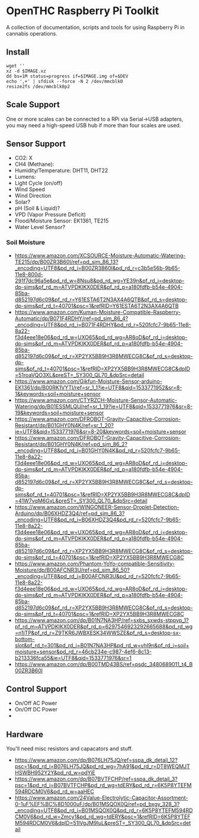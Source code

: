 # OpenTHC Raspberry Pi Toolkit

A collection of documentation, scripts and tools for using Raspberry Pi in cannabis operations. 

## Install

```shell
wget ''
xz -d $IMAGE.xz
dd bs=1M status=progress if=$IMAGE.img of=$DEV
echo ',+' | sfdisk --force -N 2 /dev/mmcblk0
resize2fs /dev/mmcblk0p2
```


## Scale Support

One or more scales can be connected to a RPi via Serial->USB adapters, you may need a high-speed USB hub if more than four scales are used.


## Sensor Support

 * CO2: X
 * CH4 (Methane): 
 * Humidity/Temperature: DHT11, DHT22
 * Lumens:
 * Light Cycle (on/off)
 * Wind Speed
 * Wind Direction
 * Solar?
 * pH (Soil & Liquid)?
 * VPD (Vapor Pressure Deficit)
 * Flood/Moisture Sensor: EK1361, TE215
 * Water Level Sensor?

### Soil Moisture
 
 * https://www.amazon.com/XCSOURCE-Moisture-Automatic-Watering-TE215/dp/B00ZR3B60I/ref=pd_sim_86_13?_encoding=UTF8&pd_rd_i=B00ZR3B60I&pd_rd_r=c3b5e56b-9b65-11e8-800d-291f7dc96a5e&pd_rd_w=8Nsu8&pd_rd_wg=YE39n&pf_rd_i=desktop-dp-sims&pf_rd_m=ATVPDKIKX0DER&pf_rd_p=a180fdfb-b54e-4904-85ba-d852197d6c09&pf_rd_r=Y61ESTA6T2N3AX4A6QTB&pf_rd_s=desktop-dp-sims&pf_rd_t=40701&psc=1&refRID=Y61ESTA6T2N3AX4A6QTB
 * https://www.amazon.com/Kuman-Moisture-Compatible-Raspberry-Automatic/dp/B071F4RDHY/ref=pd_sim_86_4?_encoding=UTF8&pd_rd_i=B071F4RDHY&pd_rd_r=520fcfc7-9b65-11e8-8a22-f3d4eee18e06&pd_rd_w=UXO65&pd_rd_wg=AR8oD&pf_rd_i=desktop-dp-sims&pf_rd_m=ATVPDKIKX0DER&pf_rd_p=a180fdfb-b54e-4904-85ba-d852197d6c09&pf_rd_r=XP2YX5BB9H3R8MWECG8C&pf_rd_s=desktop-dp-sims&pf_rd_t=40701&psc=1&refRID=XP2YX5BB9H3R8MWECG8C&dpID=51roaVQO3XL&preST=_SY300_QL70_&dpSrc=detail
 * https://www.amazon.com/Gikfun-Moisture-Sensor-arduino-EK1361/dp/B00RK1VYTI/ref=sr_1_1?ie=UTF8&qid=1533771952&sr=8-1&keywords=soil+moisture+sensor
 * https://www.amazon.com/CTYRZCH-Moisture-Sensor-Automatic-Watering/dp/B01ESSMLQU/ref=sr_1_19?ie=UTF8&qid=1533771976&sr=8-19&keywords=soil+moisture+sensor
 * https://www.amazon.com/DFROBOT-Gravity-Capacitive-Corrosion-Resistant/dp/B01GHY0N4K/ref=sr_1_20?ie=UTF8&qid=1533771976&sr=8-20&keywords=soil+moisture+sensor
 * https://www.amazon.com/DFROBOT-Gravity-Capacitive-Corrosion-Resistant/dp/B01GHY0N4K/ref=pd_sim_86_2?_encoding=UTF8&pd_rd_i=B01GHY0N4K&pd_rd_r=520fcfc7-9b65-11e8-8a22-f3d4eee18e06&pd_rd_w=UXO65&pd_rd_wg=AR8oD&pf_rd_i=desktop-dp-sims&pf_rd_m=ATVPDKIKX0DER&pf_rd_p=a180fdfb-b54e-4904-85ba-d852197d6c09&pf_rd_r=XP2YX5BB9H3R8MWECG8C&pf_rd_s=desktop-dp-sims&pf_rd_t=40701&psc=1&refRID=XP2YX5BB9H3R8MWECG8C&dpID=41W7vqM6GxL&preST=_SY300_QL70_&dpSrc=detail
 * https://www.amazon.com/WINGONEER-Sensor-Droplet-Detection-Arduino/dp/B06XHDZ3Q4/ref=pd_sim_86_3?_encoding=UTF8&pd_rd_i=B06XHDZ3Q4&pd_rd_r=520fcfc7-9b65-11e8-8a22-f3d4eee18e06&pd_rd_w=UXO65&pd_rd_wg=AR8oD&pf_rd_i=desktop-dp-sims&pf_rd_m=ATVPDKIKX0DER&pf_rd_p=a180fdfb-b54e-4904-85ba-d852197d6c09&pf_rd_r=XP2YX5BB9H3R8MWECG8C&pf_rd_s=desktop-dp-sims&pf_rd_t=40701&psc=1&refRID=XP2YX5BB9H3R8MWECG8C
 * https://www.amazon.com/Phantom-YoYo-compatible-Sensitivity-Moisture/dp/B00AFCNR3U/ref=pd_sim_86_50?_encoding=UTF8&pd_rd_i=B00AFCNR3U&pd_rd_r=520fcfc7-9b65-11e8-8a22-f3d4eee18e06&pd_rd_w=UXO65&pd_rd_wg=AR8oD&pf_rd_i=desktop-dp-sims&pf_rd_m=ATVPDKIKX0DER&pf_rd_p=a180fdfb-b54e-4904-85ba-d852197d6c09&pf_rd_r=XP2YX5BB9H3R8MWECG8C&pf_rd_s=desktop-dp-sims&pf_rd_t=40701&psc=1&refRID=XP2YX5BB9H3R8MWECG8C
 * https://www.amazon.com/dp/B01N7NA3HP/ref=sxbs_sxwds-stppvp_1?pf_rd_m=ATVPDKIKX0DER&pf_rd_p=6297546923292665688&pd_rd_wg=n1jTP&pf_rd_r=Z9TKR6JWBXESK34WWSZE&pf_rd_s=desktop-sx-bottom-slot&pf_rd_t=301&pd_rd_i=B01N7NA3HP&pd_rd_w=vhI9n&pf_rd_i=soil+moisture+sensor&pd_rd_r=46cb234e-c987-4ef6-8c13-b213336fca55&ie=UTF8&qid=1533771976&sr=1
 * https://www.amazon.com/dp/B00TMD43BS/ref=psdc_3480689011_t4_B00ZR3B60I
 
## Control Support

 * On/Off AC Power
 * On/Off DC Power
 * 


## Hardware 

You'll need misc resistors and capacators and stuff.

 * https://www.amazon.com/dp/B076LH75JQ/ref=sspa_dk_detail_12?psc=1&pd_rd_i=B076LH75JQ&pd_rd_wg=7hA91&pd_rd_r=DT8WEQMJTHSWBH952Y2Y&pd_rd_w=pdYiE
 * https://www.amazon.com/dp/B07BVTFCHP/ref=sspa_dk_detail_3?psc=1&pd_rd_i=B07BVTFCHP&pd_rd_wg=tdERY&pd_rd_r=6K5P8YTEFM594RDCM0V6&pd_rd_w=aaHEC
 * https://www.amazon.com/24Value-Electrolytic-Capacitor-Assortment-0-1uF%EF%BC%8D1000uF/dp/B01MSQOX0Q/ref=pd_bxgy_328_3?_encoding=UTF8&pd_rd_i=B01MSQOX0Q&pd_rd_r=6K5P8YTEFM594RDCM0V6&pd_rd_w=Zmcy1&pd_rd_wg=tdERY&psc=1&refRID=6K5P8YTEFM594RDCM0V6&dpID=51lVgJM9IuL&preST=_SY300_QL70_&dpSrc=detail
